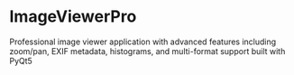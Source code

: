# ImageViewerPro
Professional image viewer application with advanced features including zoom/pan, EXIF metadata, histograms, and multi-format support built with PyQt5
